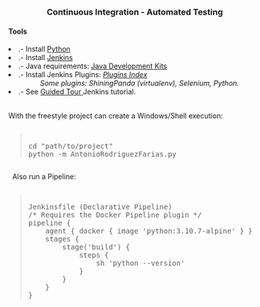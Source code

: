 <h3 align="center"> Continuous Integration - Automated Testing </h3>
<h4> Tools </h4>
<li> .- Install  <a href="https://www.python.org/downloads/"> Python </a></li>
<li> .- Install  <a href="https://www.jenkins.io/doc/book/installing/"> Jenkins  </a></li>
<li> .- Java requirements: <a href="https://www.jenkins.io/doc/administration/requirements/java/"> Java Development Kits </a></li>
<li> .- Install Jenkins Plugins: <i><a href="https://plugins.jenkins.io/"> Plugins Index </a></i></li>
<i>&nbsp; &nbsp; &nbsp; &nbsp; &nbsp; &nbsp; &nbsp; &nbsp; Some plugins: ShiningPanda (virtualenv), Selenium, Python.</i>
<li>.- See <a href="https://www.jenkins.io/doc/pipeline/tour/getting-started/"> Guided Tour </a> Jenkins tutorial. </li>
&nbsp;&nbsp;


With the freestyle project can create a Windows/Shell execution:
<pre><blockquote>
cd "path/to/project"
python -m AntonioRodriguezFarias.py
</blockquote></pre>
&nbsp;
Also run a Pipeline:
&nbsp;&nbsp;
<pre><blockquote>
Jenkinsfile (Declarative Pipeline)
/* Requires the Docker Pipeline plugin */
pipeline {
    agent { docker { image 'python:3.10.7-alpine' } }
    stages {
        stage('build') {
            steps {
                sh 'python --version'
            }
        }
    }
}
</blockquote></pre>
